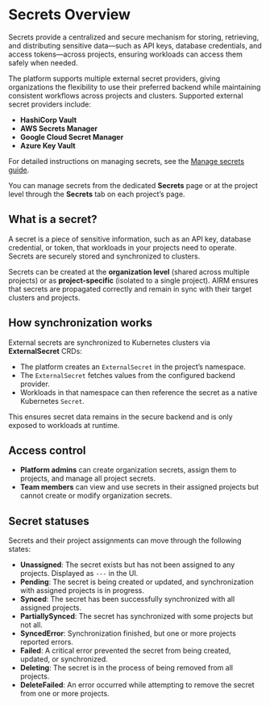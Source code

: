 ```{tags} secrets, external-secrets, vault, aws, google cloud, azure, AMD Resource Manager
```
<!--
Copyright © Advanced Micro Devices, Inc., or its affiliates.

SPDX-License-Identifier: MIT
-->
# Secrets Overview

Secrets provide a centralized and secure mechanism for storing, retrieving, and distributing sensitive data—such as API keys, database credentials, and access tokens—across projects, ensuring workloads can access them safely when needed.

The platform supports multiple external secret providers, giving organizations the flexibility to use their preferred backend while maintaining consistent workflows across projects and clusters. Supported external secret providers include:

- **HashiCorp Vault**
- **AWS Secrets Manager**
- **Google Cloud Secret Manager**
- **Azure Key Vault**

For detailed instructions on managing secrets, see the [Manage secrets guide](../secrets/manage-secrets.md).

You can manage secrets from the dedicated **Secrets** page or at the project level through the **Secrets** tab on each project’s page.

## What is a secret?

A secret is a piece of sensitive information, such as an API key, database credential, or token, that workloads in your projects need to operate. Secrets are securely stored and synchronized to clusters.

Secrets can be created at the **organization level** (shared across multiple projects) or as **project-specific** (isolated to a single project). AIRM ensures that secrets are propagated correctly and remain in sync with their target clusters and projects.

## How synchronization works

External secrets are synchronized to Kubernetes clusters via **ExternalSecret** CRDs:

- The platform creates an `ExternalSecret` in the project’s namespace.
- The `ExternalSecret` fetches values from the configured backend provider.
- Workloads in that namespace can then reference the secret as a native Kubernetes `Secret`.

This ensures secret data remains in the secure backend and is only exposed to workloads at runtime.

## Access control

- **Platform admins** can create organization secrets, assign them to projects, and manage all project secrets.
- **Team members** can view and use secrets in their assigned projects but cannot create or modify organization secrets.

## Secret statuses

Secrets and their project assignments can move through the following states:

- **Unassigned**: The secret exists but has not been assigned to any projects. Displayed as `---` in the UI.
- **Pending**: The secret is being created or updated, and synchronization with assigned projects is in progress.
- **Synced**: The secret has been successfully synchronized with all assigned projects.
- **PartiallySynced**: The secret has synchronized with some projects but not all.
- **SyncedError**: Synchronization finished, but one or more projects reported errors.
- **Failed**: A critical error prevented the secret from being created, updated, or synchronized.
- **Deleting**: The secret is in the process of being removed from all projects.
- **DeleteFailed**: An error occurred while attempting to remove the secret from one or more projects.
